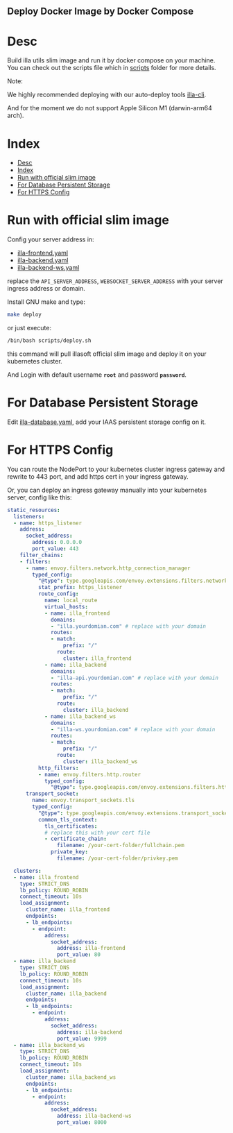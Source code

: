 Deploy Docker Image by Docker Compose
-------------------------------------


# Desc

Build illa utils slim image and run it by docker compose on your machine.  
You can check out the scripts file which in [scripts](./scripts/) folder for more details.

Note:

We highly recommended deploying with our auto-deploy tools [illa-cli](https://github.com/illacloud/illa).

And for the moment we do not support Apple Silicon M1 (darwin-arm64 arch).


# Index

- [Desc](#desc)
- [Index](#index)
- [Run with official slim image](#run-with-official-slim-image)
- [For Database Persistent Storage](#for-database-persistent-storage)
- [For HTTPS Config](#for-https-config)


# Run with official slim image

Config your server address in: 

- [illa-frontend.yaml](illa-frontend.yaml) 
- [illa-backend.yaml](illa-backend.yaml)
- [illa-backend-ws.yaml](illa-backend-ws.yaml)


replace the ```API_SERVER_ADDRESS```, ```WEBSOCKET_SERVER_ADDRESS``` with your server ingress address or domain.

Install GNU make and type: 

```sh
make deploy
```

or just execute:

```sh
/bin/bash scripts/deploy.sh
```

this command will pull illasoft official slim image and deploy it on your kubernetes cluster.

And Login with default username **```root```** and password **```password```**.

# For Database Persistent Storage

Edit [illa-database.yaml](illa-database.yaml), add your IAAS persistent storage config on it.


# For HTTPS Config

You can route the NodePort to your kubernetes cluster ingress gateway and rewrite to 443 port, and add https cert in your ingress gateway.  

Or, you can deploy an ingress gateway manually into your kubernetes server, config like this:  

```yaml
static_resources:
  listeners:
  - name: https_listener
    address:
      socket_address:
        address: 0.0.0.0
        port_value: 443
    filter_chains:
    - filters:
      - name: envoy.filters.network.http_connection_manager
        typed_config:
          "@type": type.googleapis.com/envoy.extensions.filters.network.http_connection_manager.v3.HttpConnectionManager
          stat_prefix: https_listener
          route_config:
            name: local_route
            virtual_hosts:
            - name: illa_frontend
              domains:
              - "illa.yourdomian.com" # replace with your domain
              routes:
              - match:
                  prefix: "/"
                route:
                  cluster: illa_frontend
            - name: illa_backend
              domains:
              - "illa-api.yourdomian.com" # replace with your domain
              routes:
              - match:
                  prefix: "/"
                route:
                  cluster: illa_backend
            - name: illa_backend_ws
              domains:
              - "illa-ws.yourdomian.com" # replace with your domain
              routes:
              - match:
                  prefix: "/"
                route:
                  cluster: illa_backend_ws
          http_filters:
          - name: envoy.filters.http.router
            typed_config:
              "@type": type.googleapis.com/envoy.extensions.filters.http.router.v3.Router
      transport_socket:
        name: envoy.transport_sockets.tls
        typed_config:
          "@type": type.googleapis.com/envoy.extensions.transport_sockets.tls.v3.DownstreamTlsContext
          common_tls_context:
            tls_certificates:
            # replace this with your cert file
            - certificate_chain:
                filename: /your-cert-folder/fullchain.pem
              private_key:
                filename: /your-cert-folder/privkey.pem

  clusters:
  - name: illa_frontend
    type: STRICT_DNS
    lb_policy: ROUND_ROBIN
    connect_timeout: 10s
    load_assignment:
      cluster_name: illa_frontend
      endpoints:
      - lb_endpoints:
        - endpoint:
            address:
              socket_address:
                address: illa-frontend
                port_value: 80
  - name: illa_backend
    type: STRICT_DNS
    lb_policy: ROUND_ROBIN
    connect_timeout: 10s
    load_assignment:
      cluster_name: illa_backend
      endpoints:
      - lb_endpoints:
        - endpoint:
            address:
              socket_address:
                address: illa-backend
                port_value: 9999
  - name: illa_backend_ws
    type: STRICT_DNS
    lb_policy: ROUND_ROBIN
    connect_timeout: 10s
    load_assignment:
      cluster_name: illa_backend_ws
      endpoints:
      - lb_endpoints:
        - endpoint:
            address:
              socket_address:
                address: illa-backend-ws
                port_value: 8000
